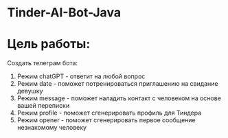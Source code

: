 # Tinder-AI-Bot-Java
# Цель работы:
Создать телеграм бота:
1. Режим chatGPT - ответит на любой вопрос
2. Режим date - поможет потренироваться приглашению на свидание девушку
3. Режим message - поможет наладить контакт с человеком на основе вашей переписки
4. Режим profile - поможет сгенерировать профиль для Тиндера
5. Режим opener - поможет сгенерировать первое сообщение незнакомому человеку
